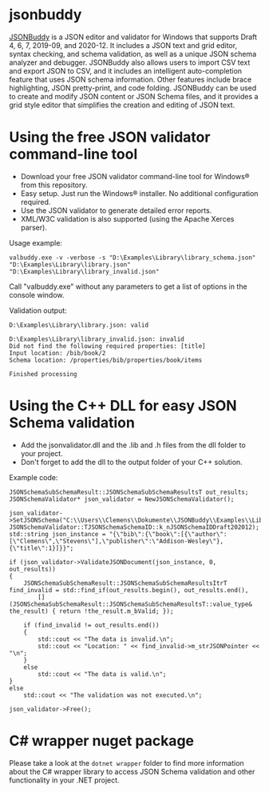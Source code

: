 # jsonbuddy
[JSONBuddy](https://www.json-buddy.com) is a JSON editor and validator for Windows that supports Draft 4, 6, 7, 2019-09, and 2020-12. It includes a JSON text and grid editor, syntax checking, and schema validation, as well as a unique JSON schema analyzer and debugger.
JSONBuddy also allows users to import CSV text and export JSON to CSV, and it includes an intelligent auto-completion feature that uses JSON schema information. Other features include brace highlighting, JSON pretty-print, and code folding.
JSONBuddy can be used to create and modify JSON content or JSON Schema files, and it provides a grid style editor that simplifies the creation and editing of JSON text.

# Using the free JSON validator command-line tool
- Download your free JSON validator command-line tool for Windows® from this repository.
- Easy setup. Just run the Windows® installer. No additional configuration required.
- Use the JSON validator to generate detailed error reports.
- XML/W3C validation is also supported (using the Apache Xerces parser).

Usage example:

`valbuddy.exe -v -verbose -s "D:\Examples\Library\library_schema.json" "D:\Examples\Library\library.json" "D:\Examples\Library\library_invalid.json"`

Call "valbuddy.exe" without any parameters to get a list of options in the console window.

Validation output:
```
D:\Examples\Library\library.json: valid

D:\Examples\Library\library_invalid.json: invalid
Did not find the following required properties: [title]
Input location: /bib/book/2
Schema location: /properties/bib/properties/book/items

Finished processing
```

# Using the C++ DLL for easy JSON Schema validation
- Add the jsonvalidator.dll and the .lib and .h files from the dll folder to your project.
- Don't forget to add the dll to the output folder of your C++ solution.

Example code:
```
JSONSchemaSubSchemaResult::JSONSchemaSubSchemaResultsT out_results;
JSONSchemaValidator* json_validator = NewJSONSchemaValidator();

json_validator->SetJSONSchema("C:\\Users\\Clemens\\Dokumente\\JSONBuddy\\Examples\\Library\\library_schema.json", JSONSchemaValidator::TJSONSchemaSchemaID::k_nJSONSchemaIDDraft202012);
std::string json_instance = "{\"bib\":{\"book\":[{\"author\":[\"Clemens\",\"Stevens\"],\"publisher\":\"Addison-Wesley\"},{\"title\":1}]}}";

if (json_validator->ValidateJSONDocument(json_instance, 0, out_results))
{
    JSONSchemaSubSchemaResult::JSONSchemaSubSchemaResultsItrT find_invalid = std::find_if(out_results.begin(), out_results.end(),
        [](JSONSchemaSubSchemaResult::JSONSchemaSubSchemaResultsT::value_type& the_result) { return !the_result.m_bValid; });

    if (find_invalid != out_results.end())
    {
        std::cout << "The data is invalid.\n";
        std::cout << "Location: " << find_invalid->m_strJSONPointer << "\n";
    }
    else
        std::cout << "The data is valid.\n";
}
else
    std::cout << "The validation was not executed.\n";

json_validator->Free();
```

# C# wrapper nuget package
Please take a look at the `dotnet wrapper` folder to find more information about the C# wrapper library to access JSON Schema validation and other functionality in your .NET project.

